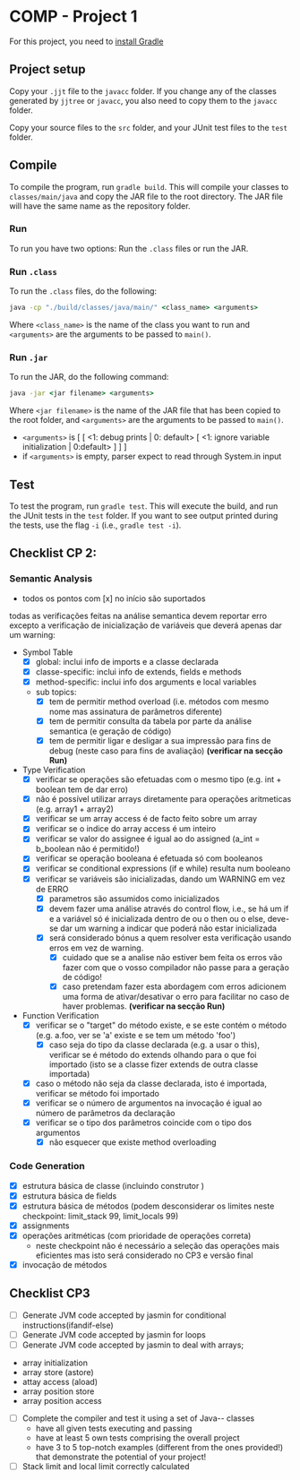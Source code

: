 # COMP - Project 1

For this project, you need to [install Gradle](https://gradle.org/install/)

## Project setup

Copy your ``.jjt`` file to the ``javacc`` folder. If you change any of the classes generated by ``jjtree`` or ``javacc``, you also need to copy them to the ``javacc`` folder.

Copy your source files to the ``src`` folder, and your JUnit test files to the ``test`` folder.

## Compile

To compile the program, run ``gradle build``. This will compile your classes to ``classes/main/java`` and copy the JAR file to the root directory. The JAR file will have the same name as the repository folder.

### Run

To run you have two options: Run the ``.class`` files or run the JAR.

### Run ``.class``

To run the ``.class`` files, do the following:

```cmd
java -cp "./build/classes/java/main/" <class_name> <arguments>
```

Where ``<class_name>`` is the name of the class you want to run and ``<arguments>`` are the arguments to be passed to ``main()``.

### Run ``.jar``

To run the JAR, do the following command:

```cmd
java -jar <jar filename> <arguments>
```

Where ``<jar filename>`` is the name of the JAR file that has been copied to the root folder, and ``<arguments>`` are the arguments to be passed to ``main()``.
 - ``<arguments>`` is [ <file to be tested> [ <1: debug prints | 0: default> [ <1: ignore variable initialization | 0:default> ] ] ]
 - if ``<arguments>`` is empty, parser expect to read through System.in input

## Test

To test the program, run ``gradle test``. This will execute the build, and run the JUnit tests in the ``test`` folder. If you want to see output printed during the tests, use the flag ``-i`` (i.e., ``gradle test -i``).


## Checklist CP 2:
### Semantic Analysis

- todos os pontos com [x] no início são suportados  

todas as verificações feitas na análise semantica devem reportar erro excepto a verificação de inicialização de variáveis que deverá apenas dar um warning:  
- Symbol Table  
    * [x] global: inclui info de imports e a classe declarada  
    * [x] classe-specific: inclui info de extends, fields e methods  
    * [x] method-specific: inclui info dos arguments e local variables  
    * sub topics:  
       + [x] tem de permitir method overload (i.e. métodos com mesmo nome mas assinatura de parâmetros diferente)  
       + [x] tem de permitir consulta da tabela por parte da análise semantica (e geração de código)  
       + [x] tem de permitir ligar e desligar a sua impressão para fins de debug (neste caso para fins de avaliação) __(verificar na secção Run)__  
- Type Verification  
    * [x] verificar se operações são efetuadas com o mesmo tipo (e.g. int + boolean tem de dar erro)  
    * [x] não é possível utilizar arrays diretamente para operações aritmeticas (e.g. array1 + array2)  
    * [x] verificar se um array access é de facto feito sobre um array   
    * [x] verificar se o indice do array access é um inteiro  
    * [x] verificar se valor do assignee é igual ao do assigned (a_int = b_boolean não é permitido!)  
    * [x] verificar se operação booleana é efetuada só com booleanos  
    * [x] verificar se conditional expressions (if e while) resulta num booleano  
    * [x] verificar se variáveis são inicializadas, dando um WARNING em vez de ERRO  
       + [x] parametros são assumidos como inicializados  
       + [x] devem fazer uma análise através do control flow, i.e., se há um if e a variável só é inicializada dentro de ou o then ou o else, deve-se dar um warning a indicar que poderá não estar inicializada  
       + [x] será considerado bónus a quem resolver esta verificação usando erros em vez de warning.  
            - [x] cuidado que se a analise não estiver bem feita os erros vão fazer com que o vosso compilador não passe para a geração de código!  
			- [x] caso pretendam fazer esta abordagem com erros adicionem uma forma de ativar/desativar o erro para facilitar no caso de haver problemas. __(verificar na secção Run)__  
- Function Verification  
	* [x] verificar se o "target" do método existe, e se este contém o método (e.g. a.foo, ver se 'a' existe e se tem um método 'foo')  
	    - [x] caso seja do tipo da classe declarada (e.g. a usar o this), verificar se é método do extends olhando para o que foi importado (isto se a classe fizer extends de outra classe importada)  
	* [x] caso o método não seja da classe declarada, isto é importada, verificar se método foi importado  
	* [x] verificar se o número de argumentos na invocação é igual ao número de parâmetros da declaração  
	* [x] verificar se o tipo dos parâmetros coincide com o tipo dos argumentos  
	    - [x] não esquecer que existe method overloading  
### Code Generation  

* [x] estrutura básica de classe (incluindo construtor <init>)  
* [x] estrutura básica de fields  
* [x] estrutura básica de métodos (podem desconsiderar os limites neste checkpoint: limit_stack 99, limit_locals 99)  
* [x] assignments  
* [x] operações aritméticas (com prioridade de operações correta)  
	- neste checkpoint não é necessário a seleção das operações mais eficientes mas isto será considerado no CP3 e versão final  
* [x] invocação de métodos  

## Checklist CP3
* [ ] Generate JVM code accepted by jasmin for conditional instructions(ifandif-else)
* [ ] Generate JVM code accepted by jasmin for loops
* [ ]  Generate JVM code accepted by jasmin to deal with arrays;
  - array initialization
  - array store (astore)
  - attay access (aload)
  - array position store
  - array position access
* [ ] Complete the compiler and test it using a set of Java-- classes
  - have all given tests executing and passing
  - have at least 5 own tests comprising the overall project
  - have 3 to 5 top-notch examples (different from the ones provided!) that demonstrate the potential of your project!
* [ ] Stack limit and local limit correctly calculated
